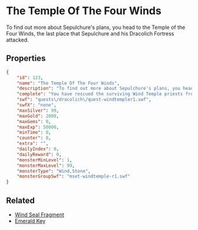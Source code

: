 # The Temple Of The Four Winds

To find out more about Sepulchure's plans, you head to the Temple of the Four Winds, the last place that Sepulchure and his Dracolich Fortress attacked.

## Properties

```json
{
    "id": 123,
    "name": "The Temple Of The Four Winds",
    "description": "To find out more about Sepulchure's plans, you head to the Temple of the Four Winds, the last place that Sepulchure and his Dracolich Fortress attacked.",
    "complete": "You have rescued the surviving Wind Temple priests from invading monsters, and in return you've gotten a lot more information about Sepulchure and the Dragon Boxes.",
    "swf": "quests\/dracolich\/quest-windtempler1.swf",
    "swfX": "none",
    "maxSilver": 99,
    "maxGold": 2000,
    "maxGems": 0,
    "maxExp": 50000,
    "minTime": 0,
    "counter": 0,
    "extra": "",
    "dailyIndex": 0,
    "dailyReward": 0,
    "monsterMinLevel": 1,
    "monsterMaxLevel": 99,
    "monsterType": "Wind,Stone",
    "monsterGroupSwf": "mset-windtemple-r1.swf"
}
```

## Related

- [Wind Seal Fragment](../items/817-wind-seal-fragment.md)
- [Emerald Key](../items/15628-emerald-key.md)

